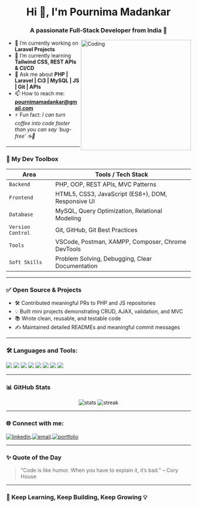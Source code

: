 <!-- Hi there 👋 I’m Pournima Madankar -->

<h1 align="center">Hi 👋, I'm Pournima Madankar</h1>
<h3 align="center">A passionate Full-Stack Developer from India 🚀</h3>

<img align="right" alt="Coding" width="300" src="https://media.giphy.com/media/qgQUggAC3Pfv687qPC/giphy.gif">

- 🔭 I’m currently working on **Laravel Projects**
- 🌱 I’m currently learning **Tailwind CSS, REST APIs & CI/CD**
- 💬 Ask me about **PHP | Laravel | Ci3 | MySQL | JS | Git | APIs**
- 📫 How to reach me: **[pournimamadankar@gmail.com](mailto:pournimamadankar@gmail.com)**
- ⚡ Fun fact: *I can turn coffee into code faster than you can say ‘bug-free’ ☕🐛*

---


### 🧰 My Dev Toolbox

| Area            | Tools / Tech Stack                                   |
|-----------------|------------------------------------------------------|
| `Backend`       | PHP, OOP, REST APIs, MVC Patterns                    |
| `Frontend`      | HTML5, CSS3, JavaScript (ES6+), DOM, Responsive UI   |
| `Database`      | MySQL, Query Optimization, Relational Modeling       |
| `Version Control` | Git, GitHub, Git Best Practices                    |
| `Tools`         | VSCode, Postman, XAMPP, Composer, Chrome DevTools    |
| `Soft Skills`   | Problem Solving, Debugging, Clear Documentation      |

---

### ✅ Open Source & Projects

- 🛠️ Contributed meaningful PRs to PHP and JS repositories
- 💡 Built mini projects demonstrating CRUD, AJAX, validation, and MVC
- 📚 Wrote clean, reusable, and testable code
- ✍️ Maintained detailed READMEs and meaningful commit messages

---


### 🛠️ Languages and Tools:

<p align="left">
  <img src="https://img.shields.io/badge/PHP-777BB4?style=for-the-badge&logo=php&logoColor=white" />
  <img src="https://img.shields.io/badge/Laravel-FF2D20?style=for-the-badge&logo=laravel&logoColor=white" />
  <img src="https://img.shields.io/badge/MySQL-00758F?style=for-the-badge&logo=mysql&logoColor=white" />
  <img src="https://img.shields.io/badge/JavaScript-F7DF1E?style=for-the-badge&logo=javascript&logoColor=black" />
  <img src="https://img.shields.io/badge/HTML5-E34F26?style=for-the-badge&logo=html5&logoColor=white" />
  <img src="https://img.shields.io/badge/CSS3-1572B6?style=for-the-badge&logo=css3&logoColor=white" />
  <img src="https://img.shields.io/badge/Git-F05032?style=for-the-badge&logo=git&logoColor=white" />
  <img src="https://img.shields.io/badge/VS_Code-007ACC?style=for-the-badge&logo=visual-studio-code&logoColor=white" />
</p>

---

### 📊 GitHub Stats

<p align="center">
  <img src="https://github-readme-stats.vercel.app/api?username=POURNIMAMADANKAR&show_icons=true&theme=tokyonight" alt="stats" />
  <img src="https://github-readme-streak-stats.herokuapp.com/?user=your-username&theme=tokyonight" alt="streak" />
</p>

---

### 🌐 Connect with me:

<p align="left">
  <a href="https://linkedin.com/in/pournima-" target="blank">
    <img align="center" src="https://img.shields.io/badge/LinkedIn-blue?style=for-the-badge&logo=linkedin&logoColor=white" alt="linkedin" />
  </a>
  <a href="mailto:pournimamadankar@gamil.com" target="blank">
    <img align="center" src="https://img.shields.io/badge/Email-D14836?style=for-the-badge&logo=gmail&logoColor=white" alt="email" />
  </a>
  <a href="https://your-portfolio.com" target="blank">
    <img align="center" src="https://img.shields.io/badge/Portfolio-121212?style=for-the-badge&logo=github&logoColor=white" alt="portfolio" />
  </a>
</p>

---

### ✨ Quote of the Day
> "Code is like humor. When you have to explain it, it’s bad." – Cory House

---

### 🚀 Keep Learning, Keep Building, Keep Growing 💡
